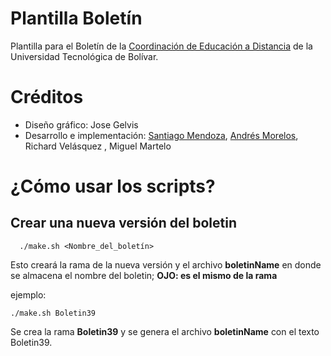 # Plantilla Boletín

Plantilla para el Boletín de la [Coordinación de Educación a Distancia](http://www.utbvirtual.edu.co) de la Universidad Tecnológica de Bolívar.

# Créditos

- Diseño gráfico: Jose Gelvis
- Desarrollo e implementación: [Santiago Mendoza](http://www.santiagomendoza.org), [Andrés Morelos](https://www.linkedin.com/in/andresmorelos), Richard Velásquez , Miguel Martelo

# ¿Cómo usar los scripts?

## Crear una nueva versión del boletin
```shell
  ./make.sh <Nombre_del_boletín>
```
Esto creará la rama de la nueva versión y el archivo **boletinName** en donde se almacena el nombre del boletin; **OJO: es el mismo de la rama**

ejemplo:
  ```shell
  ./make.sh Boletin39
```
Se crea la rama **Boletin39** y se genera el archivo **boletinName** con el texto Boletin39.
